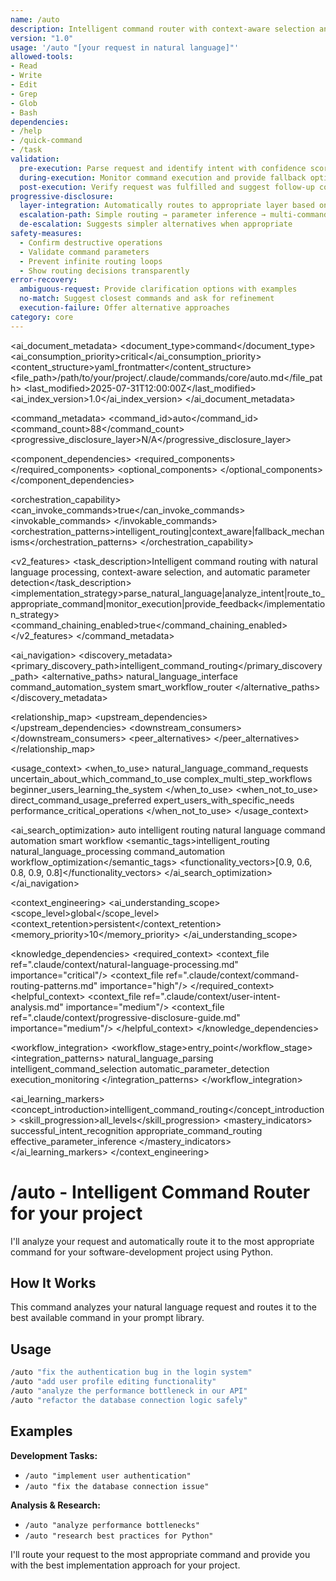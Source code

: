 ```yaml
---
name: /auto
description: Intelligent command router with context-aware selection and automatic parameter detection (v1.0)
version: "1.0"
usage: '/auto "[your request in natural language]"'
allowed-tools:
- Read
- Write
- Edit
- Grep
- Glob
- Bash
dependencies:
- /help
- /quick-command
- /task
validation:
  pre-execution: Parse request and identify intent with confidence scoring
  during-execution: Monitor command execution and provide fallback options
  post-execution: Verify request was fulfilled and suggest follow-up commands
progressive-disclosure:
  layer-integration: Automatically routes to appropriate layer based on request complexity
  escalation-path: Simple routing → parameter inference → multi-command orchestration
  de-escalation: Suggests simpler alternatives when appropriate
safety-measures:
  - Confirm destructive operations
  - Validate command parameters
  - Prevent infinite routing loops
  - Show routing decisions transparently
error-recovery:
  ambiguous-request: Provide clarification options with examples
  no-match: Suggest closest commands and ask for refinement
  execution-failure: Offer alternative approaches
category: core
---
```


<!-- AI_METADATA_START -->
<ai_document_metadata>
  <document_type>command</document_type>
  <ai_consumption_priority>critical</ai_consumption_priority>
  <content_structure>yaml_frontmatter</content_structure>
  <file_path>/path/to/your/project/.claude/commands/core/auto.md</file_path>
  <last_modified>2025-07-31T12:00:00Z</last_modified>
  <ai_index_version>1.0</ai_index_version>
</ai_document_metadata>

<command_metadata>
  <command_id>auto</command_id>
  <command_count>88</command_count>
  <progressive_disclosure_layer>N/A</progressive_disclosure_layer>
  
  <component_dependencies>
    <required_components>
      <component ref="parameter-parser" role="natural_language_processing"/>
      <component ref="intelligent-summarization" role="intent_analysis"/>
      <component ref="workflow-coordinator" role="command_routing"/>
      <component ref="validation-framework" role="execution_safety"/>
    </required_components>
    <optional_components>
      <component ref="context-optimization" benefit="request_understanding"/>
      <component ref="user-confirmation" benefit="safety_validation"/>
      <component ref="progress-tracking" benefit="execution_monitoring"/>
    </optional_components>
  </component_dependencies>
  
  <orchestration_capability>
    <can_invoke_commands>true</can_invoke_commands>
    <invokable_commands>
      <command ref="help" context="command_discovery"/>
      <command ref="quick-command" context="simple_requests"/>
      <command ref="task" context="development_requests"/>
      <command ref="research" context="information_requests"/>
      <command ref="project" context="project_management_requests"/>
    </invokable_commands>
    <orchestration_patterns>intelligent_routing|context_aware|fallback_mechanisms</orchestration_patterns>
  </orchestration_capability>
  
  <v2_features>
    <task_description>Intelligent command routing with natural language processing, context-aware selection, and automatic parameter detection</task_description>
    <implementation_strategy>parse_natural_language|analyze_intent|route_to_appropriate_command|monitor_execution|provide_feedback</implementation_strategy>
    <command_chaining_enabled>true</command_chaining_enabled>
  </v2_features>
</command_metadata>

<ai_navigation>
  <discovery_metadata>
    <primary_discovery_path>intelligent_command_routing</primary_discovery_path>
    <alternative_paths>
      <path>natural_language_interface</path>
      <path>command_automation_system</path>
      <path>smart_workflow_router</path>
    </alternative_paths>
  </discovery_metadata>
  
  <relationship_map>
    <upstream_dependencies>
      <file type="context" ref=".claude/context/natural-language-processing.md" relation="nlp_guidance"/>
      <file type="component" ref=".claude/components/intelligence/intelligent-summarization.md" relation="intent_analysis"/>
    </upstream_dependencies>
    <downstream_consumers>
      <file type="command" ref="help" relation="discovery_routing"/>
      <file type="command" ref="quick-command" relation="simple_task_routing"/>
      <file type="command" ref="task" relation="development_routing"/>
      <file type="command" ref="research" relation="information_routing"/>
    </downstream_consumers>
    <peer_alternatives>
      <file type="command" ref="help" similarity="0.60"/>
      <file type="command" ref="quick-command" similarity="0.50"/>
    </peer_alternatives>
  </relationship_map>
  
  <usage_context>
    <when_to_use>
      <scenario>natural_language_command_requests</scenario>
      <scenario>uncertain_about_which_command_to_use</scenario>
      <scenario>complex_multi_step_workflows</scenario>
      <scenario>beginner_users_learning_the_system</scenario>
    </when_to_use>
    <when_not_to_use>
      <scenario>direct_command_usage_preferred</scenario>
      <scenario>expert_users_with_specific_needs</scenario>
      <scenario>performance_critical_operations</scenario>
    </when_not_to_use>
  </usage_context>
  
  <ai_search_optimization>
    <keywords>auto intelligent routing natural language command automation smart workflow</keywords>
    <semantic_tags>intelligent_routing natural_language_processing command_automation workflow_optimization</semantic_tags>
    <functionality_vectors>[0.9, 0.6, 0.8, 0.9, 0.8]</functionality_vectors>
  </ai_search_optimization>
</ai_navigation>

<context_engineering>
  <ai_understanding_scope>
    <scope_level>global</scope_level>
    <context_retention>persistent</context_retention>
    <memory_priority>10</memory_priority>
  </ai_understanding_scope>
  
  <knowledge_dependencies>
    <required_context>
      <context_file ref=".claude/context/natural-language-processing.md" importance="critical"/>
      <context_file ref=".claude/context/command-routing-patterns.md" importance="high"/>
    </required_context>
    <helpful_context>
      <context_file ref=".claude/context/user-intent-analysis.md" importance="medium"/>
      <context_file ref=".claude/context/progressive-disclosure-guide.md" importance="medium"/>
    </helpful_context>
  </knowledge_dependencies>
  
  <workflow_integration>
    <workflow_stage>entry_point</workflow_stage>
    <integration_patterns>
      <pattern>natural_language_parsing</pattern>
      <pattern>intelligent_command_selection</pattern>
      <pattern>automatic_parameter_detection</pattern>
      <pattern>execution_monitoring</pattern>
    </integration_patterns>
  </workflow_integration>
  
  <ai_learning_markers>
    <concept_introduction>intelligent_command_routing</concept_introduction>
    <skill_progression>all_levels</skill_progression>
    <mastery_indicators>
      <indicator>successful_intent_recognition</indicator>
      <indicator>appropriate_command_routing</indicator>
      <indicator>effective_parameter_inference</indicator>
    </mastery_indicators>
  </ai_learning_markers>
</context_engineering>
<!-- AI_METADATA_END -->

# /auto - Intelligent Command Router for your project

I'll analyze your request and automatically route it to the most appropriate command for your software-development project using Python.

## How It Works

This command analyzes your natural language request and routes it to the best available command in your prompt library.
## Usage
```bash
/auto "fix the authentication bug in the login system"
/auto "add user profile editing functionality"  
/auto "analyze the performance bottleneck in our API"
/auto "refactor the database connection logic safely"
```

## Examples

**Development Tasks:**
- `/auto "implement user authentication"`
- `/auto "fix the database connection issue"`

**Analysis & Research:**
- `/auto "analyze performance bottlenecks"`
- `/auto "research best practices for Python"`

I'll route your request to the most appropriate command and provide you with the best implementation approach for your project.
